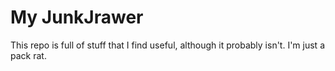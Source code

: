 # My JunkJrawer

This repo is full of stuff that I find useful, although it probably isn't. I'm just a pack rat.
